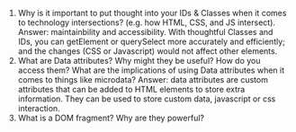 1. Why is it important to put thought into your IDs & Classes when it comes to technology intersections? (e.g. how HTML, CSS, and JS intersect). Answer: maintainbility and accessibility. With thoughtful Classes and IDs, you can getElement or querySelect more accurately and efficiently; and the changes (CSS or Javascript) would not affect other elements.  
2. What are Data attributes? Why might they be useful? How do you access them? What are the implications of using Data attributes when it comes to things like microdata? Answer: data attributes are custom attributes that can be added to HTML elements to store extra information. They can be used to store custom data, javascript or css interaction.
3. What is a DOM fragment? Why are they powerful?